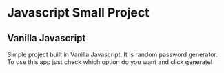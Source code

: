 # Javascript Small Project

## Vanilla Javascript

Simple project built in Vanilla Javascript. It is random password generator.
To use this app just check which option do you want and click generate!
